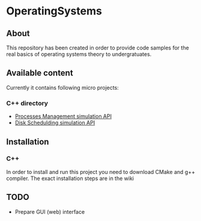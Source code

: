 # OperatingSystems
## About
This repository has been created in order to provide code samples for the real basics of operating systems theory to undergratuates. <br />

## Available content
Currently it contains following micro projects:
### C++ directory
* [Processes Management simulation API](cpp/processes-management) 
* [Disk Schedulding simulation API](cpp/disk-management)

## Installation
### C++
In order to install and run this project you need to download CMake and g++ compiler. The exact installation steps are in the wiki

## TODO
* Prepare GUI (web) interface

